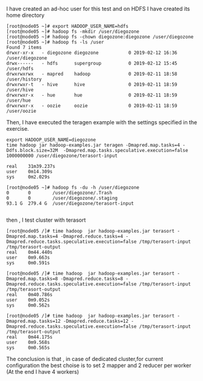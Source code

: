 I have created an ad-hoc user for this test and on HDFS I have created its home directory
```
[root@node05 ~]# export HADOOP_USER_NAME=hdfs
[root@node05 ~]# hadoop fs -mkdir /user/diegozone
[root@node05 ~]# hadoop fs -chown diegozone:diegozone /user/diegozone
[root@node05 ~]# hadoop fs -ls /user
Found 7 items
drwxr-xr-x   - diegozone diegozone           0 2019-02-12 16:36 /user/diegozone
drwx------   - hdfs      supergroup          0 2019-02-12 15:45 /user/hdfs
drwxrwxrwx   - mapred    hadoop              0 2019-02-11 18:58 /user/history
drwxrwxr-t   - hive      hive                0 2019-02-11 18:59 /user/hive
drwxrwxr-x   - hue       hue                 0 2019-02-11 18:59 /user/hue
drwxrwxr-x   - oozie     oozie               0 2019-02-11 18:59 /user/oozie

```

Then, I have executed the teragen example with the settings specified in the exercise.
```
export HADOOP_USER_NAME=diegozone
time hadoop jar hadoop-examples.jar teragen -Dmapred.map.tasks=4 -Ddfs.block.size=32M  -Dmapred.map.tasks.speculative.execution=false 1000000000 /user/diegozone/terasort-input

real    31m39.237s
user    0m14.309s
sys     0m2.029s

[root@node05 ~]# hadoop fs -du -h /user/diegozone
0       0        /user/diegozone/.Trash
0       0        /user/diegozone/.staging
93.1 G  279.4 G  /user/diegozone/terasort-input


```

then , I test cluster with terasort
```
[root@node05 /]# time hadoop  jar hadoop-examples.jar terasort -Dmapred.map.tasks=4 -Dmapred.reduce.tasks=4 -Dmapred.reduce.tasks.speculative.execution=false /tmp/terasort-input /tmp/terasort-output
real    0m44.440s
user    0m9.663s
sys     0m0.591s

[root@node05 /]# time hadoop  jar hadoop-examples.jar terasort -Dmapred.map.tasks=8 -Dmapred.reduce.tasks=8 -Dmapred.reduce.tasks.speculative.execution=false /tmp/terasort-input /tmp/terasort-output
real    0m40.786s
user    0m9.052s
sys     0m0.562s

[root@node05 /]# time hadoop  jar hadoop-examples.jar terasort -Dmapred.map.tasks=12 -Dmapred.reduce.tasks=12 -Dmapred.reduce.tasks.speculative.execution=false /tmp/terasort-input /tmp/terasort-output
real    0m44.175s
user    0m9.568s
sys     0m0.565s
```

The conclusion is that , in case of dedicated cluster,for current configuration the best choise is to set 2 mapper and 2 reducer per worker (At the end I have 4 workers)
